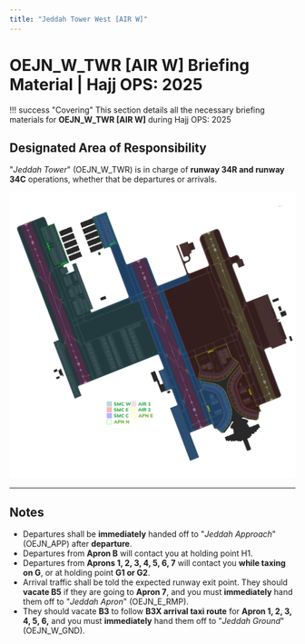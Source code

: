 ```yaml
---
title: "Jeddah Tower West [AIR W]"
---
```


# OEJN_W_TWR [AIR W] Briefing Material | Hajj OPS: 2025

!!! success "Covering"
    This section details all the necessary briefing materials for **OEJN_W_TWR [AIR W]** during Hajj OPS: 2025

## Designated Area of Responsibility 
"*Jeddah Tower*" (OEJN_W_TWR) is in charge of **runway 34R and runway 34C** operations, whether that be departures or arrivals.

![Loading](img/smc.png)

---

## Notes
- Departures shall be **immediately** handed off to "*Jeddah Approach*" (OEJN_APP) after **departure**.
- Departures from **Apron B** will contact you at holding point H1.
- Departures from **Aprons 1, 2, 3, 4, 5, 6, 7** will contact you **while taxing on G**, or at holding point **G1 or G2**.
- Arrival traffic shall be told the expected runway exit point. They should **vacate B5** if they are going to **Apron 7**, and you must **immediately** hand them off to "*Jeddah Apron*" (OEJN_E_RMP). 
- They should vacate **B3** to follow **B3X arrival taxi route** for **Apron 1, 2, 3, 4, 5, 6,** and you must **immediately** hand them off to "*Jeddah Ground*" (OEJN_W_GND).

